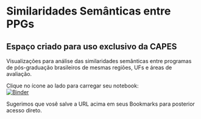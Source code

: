 # Similaridades Semânticas entre PPGs
## Espaço criado para uso exclusivo da CAPES
Visualizações para análise das similaridades semânticas entre programas de pós-graduação brasileiros de mesmas regiões, UFs e áreas de avaliação.

Clique no ícone ao lado para carregar seu notebook:  
[![Binder](https://mybinder.org/badge_logo.svg)](https://mybinder.org/v2/gh/alexpuchoa/Similaridades-entre-PPGs/HEAD?filepath=%2Fnotebooks%2FGRAF_PPGs_PPGs.ipynb)

Sugerimos que vosê salve a URL acima em seus Bookmarks para posterior acesso direto.
